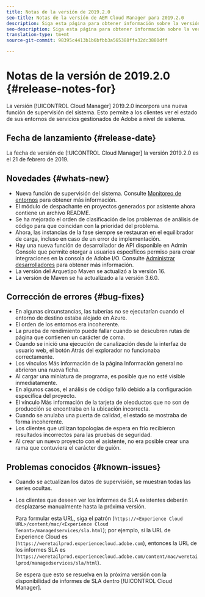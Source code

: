```yaml
---
title: Notas de la versión de 2019.2.0
seo-title: Notas de la versión de AEM Cloud Manager para 2019.2.0
description: Siga esta página para obtener información sobre la versión 2019.2.0 de Cloud Manager.
seo-description: Siga esta página para obtener información sobre la versión 2019.2.0 de AEM Cloud Manager.
translation-type: tm+mt
source-git-commit: 98395c4413b1b6bfbb3a565388ffa32dc3880dff

---
```



# Notas de la versión de 2019.2.0 {#release-notes-for}

La versión [!UICONTROL Cloud Manager] 2019.2.0 incorpora una nueva función de supervisión del sistema. Esto permite a los clientes ver el estado de sus entornos de servicios gestionados de Adobe a nivel de sistema.


## Fecha de lanzamiento {#release-date}

La fecha de versión de [!UICONTROL Cloud Manager] la versión 2019.2.0 es el 21 de febrero de 2019.

## Novedades {#whats-new}

* Nueva función de supervisión del sistema. Consulte [Monitoreo de entornos](monitor-your-environments.md) para obtener más información.
* El módulo de despachante en proyectos generados por asistente ahora contiene un archivo README.
* Se ha mejorado el orden de clasificación de los problemas de análisis de código para que coincidan con la prioridad del problema.
* Ahora, las instancias de la fase siempre se restauran en el equilibrador de carga, incluso en caso de un error de implementación.
* Hay una nueva función de desarrollador de API disponible en Admin Console que permite otorgar a usuarios específicos permiso para crear integraciones en la consola de Adobe I/O. Consulte [Administrar desarrolladores](https://www.adobe.com/go/aac_api_prod_learn) para obtener más información.
* La versión del Arquetipo Maven se actualizó a la versión 16.
* La versión de Maven se ha actualizado a la versión 3.6.0.

## Corrección de errores {#bug-fixes}

* En algunas circunstancias, las tuberías no se ejecutarían cuando el entorno de destino estaba alojado en Azure.
* El orden de los entornos era incoherente.
* La prueba de rendimiento puede fallar cuando se descubren rutas de página que contienen un carácter de coma.
* Cuando se inició una ejecución de canalización desde la interfaz de usuario web, el botón Atrás del explorador no funcionaba correctamente.
* Los vínculos Más información de la página Información general no abrieron una nueva ficha.
* Al cargar una miniatura de programa, es posible que no esté visible inmediatamente.
* En algunos casos, el análisis de código falló debido a la configuración específica del proyecto.
* El vínculo Más información de la tarjeta de oleoductos que no son de producción se encontraba en la ubicación incorrecta.
* Cuando se anulaba una puerta de calidad, el estado se mostraba de forma incoherente.
* Los clientes que utilizan topologías de espera en frío recibieron resultados incorrectos para las pruebas de seguridad.
* Al crear un nuevo proyecto con el asistente, no era posible crear una rama que contuviera el carácter de guión.

## Problemas conocidos {#known-issues}

* Cuando se actualizan los datos de supervisión, se muestran todas las series ocultas.
* Los clientes que deseen ver los informes de SLA existentes deberán desplazarse manualmente hasta la próxima versión.

   Para formular esta URL, siga el patrón (`https://<Experience Cloud URL>/content/mac/<Experience Cloud Tenant>/managedservices/sla.html`); por ejemplo, si la URL de Experience Cloud es (`https://weretailprod.experiencecloud.adobe.com`), entonces la URL de los informes SLA es (`https://weretailprod.experiencecloud.adobe.com/content/mac/weretailprod/managedservices/sla/html`).

   Se espera que esto se resuelva en la próxima versión con la disponibilidad de informes de SLA dentro [!UICONTROL Cloud Manager].
